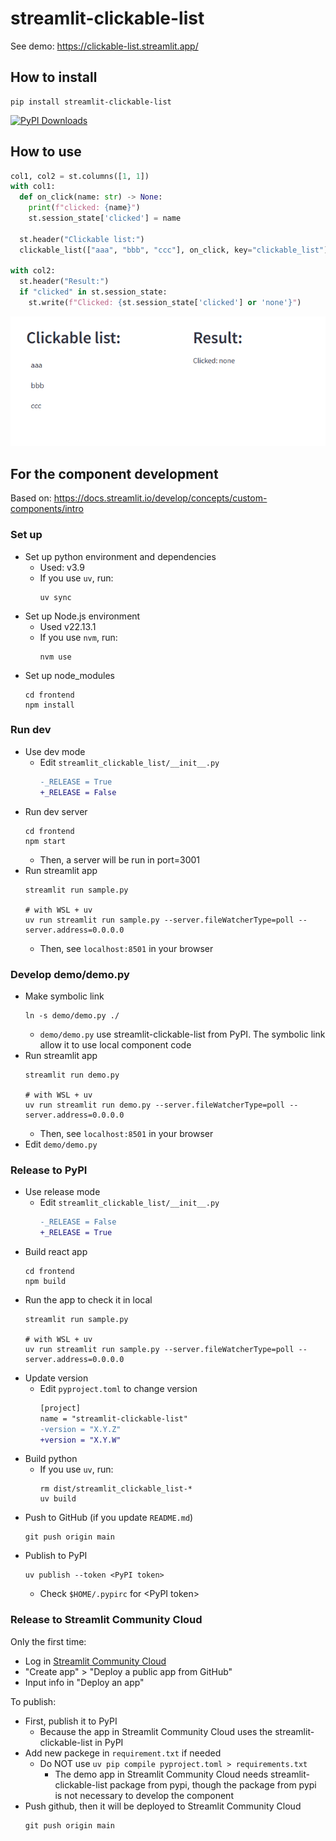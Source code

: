 # streamlit-clickable-list

See demo: https://clickable-list.streamlit.app/

## How to install
```
pip install streamlit-clickable-list
```

[![PyPI Downloads](https://static.pepy.tech/badge/streamlit-clickable-list)](https://pepy.tech/projects/streamlit-clickable-list)

## How to use

```python
col1, col2 = st.columns([1, 1])
with col1:
  def on_click(name: str) -> None:
    print(f"clicked: {name}")
    st.session_state['clicked'] = name

  st.header("Clickable list:")
  clickable_list(["aaa", "bbb", "ccc"], on_click, key="clickable_list")

with col2:
  st.header("Result:")
  if "clicked" in st.session_state:
    st.write(f"Clicked: {st.session_state['clicked'] or 'none'}")

```

![streamlit-clickable-list_demo](./streamlit-clickable-list_demo.gif)

## For the component development

Based on: https://docs.streamlit.io/develop/concepts/custom-components/intro

### Set up

- Set up python environment and dependencies
  - Used: v3.9
  - If you use `uv`, run:
    ```
    uv sync
    ```
- Set up Node.js environment
  - Used v22.13.1
  - If you use `nvm`, run:
    ```
    nvm use
    ```
- Set up node_modules
  ```
  cd frontend
  npm install
  ```

### Run dev

- Use dev mode
  - Edit `streamlit_clickable_list/__init__.py`
    ```diff
    -_RELEASE = True
    +_RELEASE = False
    ```
- Run dev server
  ```
  cd frontend
  npm start
  ```
  - Then, a server will be run in port=3001
- Run streamlit app
  ```
  streamlit run sample.py

  # with WSL + uv
  uv run streamlit run sample.py --server.fileWatcherType=poll --server.address=0.0.0.0
  ```
  - Then, see `localhost:8501` in your browser

### Develop demo/demo.py

- Make symbolic link
  ```
  ln -s demo/demo.py ./
  ```
  - `demo/demo.py` use streamlit-clickable-list from PyPI. The symbolic link allow it to use local component code
- Run streamlit app
  ```
  streamlit run demo.py

  # with WSL + uv
  uv run streamlit run demo.py --server.fileWatcherType=poll --server.address=0.0.0.0
  ```
  - Then, see `localhost:8501` in your browser
- Edit `demo/demo.py`

### Release to PyPI

- Use release mode
  - Edit `streamlit_clickable_list/__init__.py`
    ```diff
    -_RELEASE = False
    +_RELEASE = True
    ```
- Build react app
  ```
  cd frontend
  npm build
  ```
- Run the app to check it in local
  ```
  streamlit run sample.py

  # with WSL + uv
  uv run streamlit run sample.py --server.fileWatcherType=poll --server.address=0.0.0.0
  ```
- Update version
  - Edit `pyproject.toml` to change version
    ```diff
    [project]
    name = "streamlit-clickable-list"
    -version = "X.Y.Z"
    +version = "X.Y.W"
    ```
- Build python
  - If you use `uv`, run:
    ```
    rm dist/streamlit_clickable_list-*
    uv build
    ```
- Push to GitHub (if you update `README.md`)
  ```
  git push origin main
  ```
- Publish to PyPI
  ```
  uv publish --token <PyPI token>
  ```
  - Check `$HOME/.pypirc` for \<PyPI token\>

### Release to Streamlit Community Cloud

Only the first time:
- Log in [Streamlit Community Cloud](https://streamlit.io/cloud)
- "Create app" > "Deploy a public app from GitHub"
- Input info in "Deploy an app"

To publish:
- First, publish it to PyPI
  - Because the app in Streamlit Community Cloud uses the streamlit-clickable-list in PyPI
- Add new packege in `requirement.txt` if needed
  - Do NOT use `uv pip compile pyproject.toml > requirements.txt`
    - The demo app in Streamlit Community Cloud needs streamlit-clickable-list package from pypi, though the package from pypi is not necessary to develop the component
- Push github, then it will be deployed to Streamlit Community Cloud
  ```
  git push origin main
  ```

